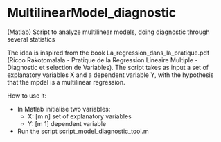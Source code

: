 # MultilinearModel_diagnostic
(Matlab) Script to analyze multilinear models, doing diagnostic through several statistics

The idea is inspired from the book La_regression_dans_la_pratique.pdf (Ricco Rakotomalala - Pratique de la Regression Lineaire Multiple - Diagnostic et selection de Variables). 
The script takes as input a set of explanatory variables X and a dependent variable Y, with the hypothesis that the mpdel is a multilinear regression.

How to use it:
- In Matlab initialise two variables:
  * X: [m n] set of explanatory variables
  * Y: [m 1] dependent variable
- Run the script script_model_diagnostic_tool.m
